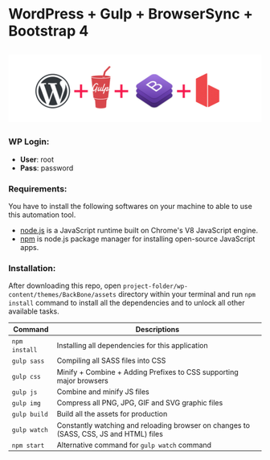 # WordPress + Gulp + BrowserSync + Bootstrap 4 

![alt text](preview.jpg)
---
### WP Login:
- **User**: root
- **Pass**: password

### Requirements:
You have to install the following softwares on your machine to able to use this automation tool.
- [node.js](https://nodejs.org/en/) is a JavaScript runtime built on Chrome's V8 JavaScript engine.
- [npm](https://www.npmjs.com/) is node.js package manager for installing open-source JavaScript apps.


### Installation:
After downloading this repo, open `project-folder/wp-content/themes/BackBone/assets` directory within your terminal and run `npm install` command to install all the dependencies and to unlock all other available tasks.

| Command | Descriptions |
| ------------- | ------------- |
| `npm install`  | Installing all dependencies for this application  |
| `gulp sass`  | Compiling all SASS files into CSS  |
| `gulp css` | Minify + Combine + Adding Prefixes to CSS supporting major browsers  |
| `gulp js` | Combine and minify JS files  |
| `gulp img`  | Compress all PNG, JPG, GIF and SVG graphic files  |
| `gulp build`  | Build all the assets for production  |
| `gulp watch` | Constantly watching and reloading browser on changes to (SASS, CSS, JS and HTML) files  |
| `npm start` | Alternative command for `gulp watch` command  |
